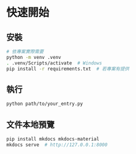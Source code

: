 # 快速開始

## 安裝
```bash
# 依專案實際需要
python -m venv .venv
. .venv/Scripts/activate  # Windows
pip install -r requirements.txt  # 若專案有提供
```

## 執行
```bash
python path/to/your_entry.py
```

## 文件本地預覽
```bash
pip install mkdocs mkdocs-material
mkdocs serve  # http://127.0.0.1:8000
```
